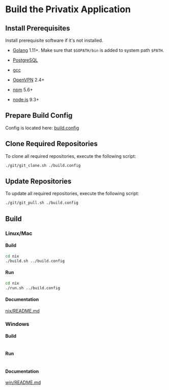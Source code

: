 # Build the Privatix Application

## Install Prerequisites

Install prerequisite software if it's not installed.

* [Golang](https://golang.org/doc/install) 1.11+. Make sure that `$GOPATH/bin` is added to system path `$PATH`.

* [PostgreSQL](https://www.postgresql.org/download/)

* [gcc](https://gcc.gnu.org/install/)

* [OpenVPN](https://openvpn.net/get-open-vpn/) 2.4+

* [npm](https://www.npmjs.com/) 5.6+

* [node.js](https://nodejs.org/en/) 9.3+

## Prepare Build Config

Config is located here: [build.config](build.config)

## Clone Required Repositories

To clone all required repositories, execute the following script:

```bash
./git/git_clone.sh ./build.config 
```

## Update Repositories

To update all required repositories, execute the following script:

```bash
./git/git_pull.sh ./build.config 
```

## Build 

### Linux/Mac

#### Build

```bash
cd nix
./build.sh ../build.config
```

#### Run

```bash
cd nix
./run.sh ../build.config
```

#### Documentation

[nix/README.md](nix/README.md)

### Windows

#### Build

```bash
```

#### Run 

```bash
```

#### Documentation

[win/README.md](win/README.md)
